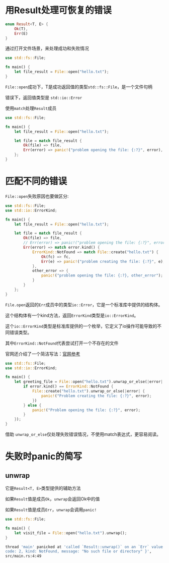 # 用Result处理可恢复的错误

```rs
enum Result<T, E> {
    Ok(T),
    Err(E)
}
```

通过打开文件场景，来处理成功和失败情况

```rs
use std::fs::File;

fn main() {
    let file_result = File::open("hello.txt");
}

```

`File::open`成功下，T是成功返回值的类型`std::fs::File`，是一个文件句柄

错误下，返回值类型是 `std::io::Error`


使用`match`处理`Result`成员

```rs
use std::fs::File;

fn main() {
    let file_result = File::open("hello.txt");

    let file = match file_result {
        Ok(file) => file,
        Err(error) => panic!("problem opening the file: {:?}", error),
    };
}
```

# 匹配不同的错误

`File::open`失败原因也要做区分:

```rs
use std::fs::File;
use std::io::ErrorKind;

fn main() {
    let file_result = File::open("hello.txt");

    let file = match file_result {
        Ok(file) => file,
        // Err(error) => panic!("problem opening the file: {:?}", error),
        Err(error) => match error.kind() {
            ErrorKind::NotFound => match File::create("hello.txt") {
                Ok(fc) => fc,
                Err(e) => panic!("problem creating the file: {:?}", e),
            },
            other_error => {
                panic!("problem opening the file: {:?}, other_error");
            }
        }
    };
}
```

`File.open`返回的`Err`成员中的类型`io::Error`，它是一个标准库中提供的结构体。

这个结构体有一个kind方法，返回`ErrorKind`类型是`io::ErrorKind`。

这个`io::ErrorKind`类型是标准库提供的一个枚举，它定义了io操作可能导致的不同错误类型。

其中`ErrorKind::NotFound`代表尝试打开一个不存在的文件

官网还介绍了一个简洁写法：[官网参考](https://kaisery.github.io/trpl-zh-cn/ch09-02-recoverable-errors-with-result.html#%E5%8C%B9%E9%85%8D%E4%B8%8D%E5%90%8C%E7%9A%84%E9%94%99%E8%AF%AF)

```rs
use std::fs::File;
use std::io::ErrorKind;

fn main() {
    let greeting_file = File::open("hello.txt").unwrap_or_else(|error| {
        if error.kind() == ErrorKind::NotFound {
            File::create("hello.txt").unwrap_or_else(|error| {
                panic!("Problem creating the file: {:?}", error);
            })
        } else {
            panic!("Problem opening the file: {:?}", error);
        }
    });
}
```

借助 `unwrap_or_else`仅处理失败错误情况，不使用match表达式，更容易阅读。


# 失败时panic的简写

## unwrap

它是`Result<T, E>`类型提供的辅助方法

如果`Result`值是成员`Ok`，`unwrap`会返回Ok中的值

如果`Result`值是成员`Err`，`unwrap`会调用`panic!`

```rs
use std::fs::File;

fn main() {
    let visit_file = File::open("hello.txt").unwrap();
}
```

```sh
thread 'main' panicked at 'called `Result::unwrap()` on an `Err` value: Os {
code: 2, kind: NotFound, message: "No such file or directory" }',
src/main.rs:4:49

```

